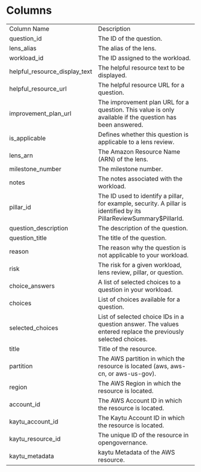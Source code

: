 # Columns  

<table>
	<tr><td>Column Name</td><td>Description</td></tr>
	<tr><td>question_id</td><td>The ID of the question.</td></tr>
	<tr><td>lens_alias</td><td>The alias of the lens.</td></tr>
	<tr><td>workload_id</td><td>The ID assigned to the workload.</td></tr>
	<tr><td>helpful_resource_display_text</td><td>The helpful resource text to be displayed.</td></tr>
	<tr><td>helpful_resource_url</td><td>The helpful resource URL for a question.</td></tr>
	<tr><td>improvement_plan_url</td><td>The improvement plan URL for a question. This value is only available if the question has been answered.</td></tr>
	<tr><td>is_applicable</td><td>Defines whether this question is applicable to a lens review.</td></tr>
	<tr><td>lens_arn</td><td>The Amazon Resource Name (ARN) of the lens.</td></tr>
	<tr><td>milestone_number</td><td>The milestone number.</td></tr>
	<tr><td>notes</td><td>The notes associated with the workload.</td></tr>
	<tr><td>pillar_id</td><td>The ID used to identify a pillar, for example, security. A pillar is identified by its PillarReviewSummary$PillarId.</td></tr>
	<tr><td>question_description</td><td>The description of the question.</td></tr>
	<tr><td>question_title</td><td>The title of the question.</td></tr>
	<tr><td>reason</td><td>The reason why the question is not applicable to your workload.</td></tr>
	<tr><td>risk</td><td>The risk for a given workload, lens review, pillar, or question.</td></tr>
	<tr><td>choice_answers</td><td>A list of selected choices to a question in your workload.</td></tr>
	<tr><td>choices</td><td>List of choices available for a question.</td></tr>
	<tr><td>selected_choices</td><td>List of selected choice IDs in a question answer. The values entered replace the previously selected choices.</td></tr>
	<tr><td>title</td><td>Title of the resource.</td></tr>
	<tr><td>partition</td><td>The AWS partition in which the resource is located (aws, aws-cn, or aws-us-gov).</td></tr>
	<tr><td>region</td><td>The AWS Region in which the resource is located.</td></tr>
	<tr><td>account_id</td><td>The AWS Account ID in which the resource is located.</td></tr>
	<tr><td>kaytu_account_id</td><td>The Kaytu Account ID in which the resource is located.</td></tr>
	<tr><td>kaytu_resource_id</td><td>The unique ID of the resource in opengovernance.</td></tr>
	<tr><td>kaytu_metadata</td><td>kaytu Metadata of the AWS resource.</td></tr>
</table>